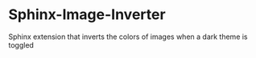 # Sphinx-Image-Inverter
Sphinx extension that inverts the colors of images when a dark theme is toggled
